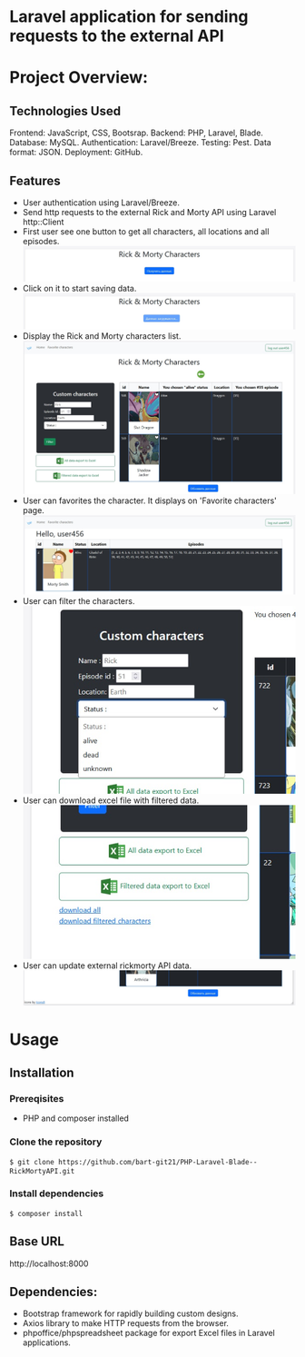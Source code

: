 # Laravel application for sending requests to the external API

# Project Overview:

## Technologies Used
Frontend: JavaScript, CSS, Bootsrap.
Backend: PHP, Laravel, Blade.
Database: MySQL.
Authentication: Laravel/Breeze.
Testing: Pest.
Data format: JSON.
Deployment: GitHub.

## Features
- User authentication using Laravel/Breeze.
- Send http requests to the external Rick and Morty API using Laravel http::Client
- First user see one button to get all characters, all locations and all episodes.
![screen](https://github.com/bart-git21/PHP-Laravel-Blade--RickMortyAPI/blob/main/public/images/intro.jpg)
- Click on it to start saving data.
![screen](https://github.com/bart-git21/PHP-Laravel-Blade--RickMortyAPI/blob/main/public/images/loading.jpg)
- Display the Rick and Morty characters list.
![screen](https://github.com/bart-git21/PHP-Laravel-Blade--RickMortyAPI/blob/main/public/images/result.jpg)
- User can favorites the character. It displays on 'Favorite characters' page.
![screen](https://github.com/bart-git21/PHP-Laravel-Blade--RickMortyAPI/blob/main/public/images/favorite.jpg)
- User can filter the characters.
![screen](https://github.com/bart-git21/PHP-Laravel-Blade--RickMortyAPI/blob/main/public/images/filter.jpg)
- User can download excel file with filtered data.
![screen](https://github.com/bart-git21/PHP-Laravel-Blade--RickMortyAPI/blob/main/public/images/excel.jpg)
- User can update external rickmorty API data.
![screen](https://github.com/bart-git21/PHP-Laravel-Blade--RickMortyAPI/blob/main/public/images/update.jpg)

# Usage

## Installation
### Prereqisites
- PHP and composer installed
### Clone the repository
```
$ git clone https://github.com/bart-git21/PHP-Laravel-Blade--RickMortyAPI.git
```
### Install dependencies
```
$ composer install
```
## Base URL
http://localhost:8000

## Dependencies:
- Bootstrap framework for rapidly building custom designs.
- Axios library to make HTTP requests from the browser.
- phpoffice/phpspreadsheet package for export Excel files in Laravel applications.
